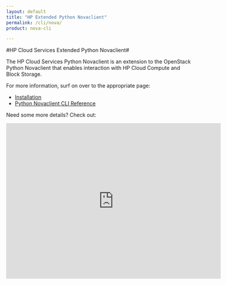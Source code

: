```yaml
---
layout: default
title: "HP Extended Python Novaclient"
permalink: /cli/nova/
product: nova-cli

---
```

#HP Cloud Services Extended Python Novaclient#

The HP Cloud Services Python Novaclient is an extension to the OpenStack Python Novaclient that enables interaction with HP Cloud Compute and Block Storage.  
<!--[Download the Debian package](https://docs.hpcloud.com/file/python-novaclient_2.6.8.deb) and, if you are using either the Fedora or CenOS package, [their dependency](https://docs.hpcloud.com/file/nova-stuff.tar).-->

For more information, surf on over to the appropriate page:

* [Installation](/cli/nova/install)
* [Python Novaclient CLI Reference](/cli/nova/reference)

Need some more details?  Check out:

<iframe src="https://player.vimeo.com/video/44132952?title=0&amp;byline=0&amp;portrait=0" width="580" height="420" frameborder="0"> </iframe>